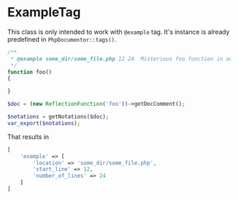 ExampleTag
===

This class is only intended to work with `@example` tag. It's instance is already predefined in `PhpDocumentor::tags()`.

```php
/**
 * @example some_dir/some_file.php 12 24  Misterious foo function in action
 */
function foo()
{

}
```

```php
$doc = (new ReflectionFunction('foo'))->getDocComment();

$notations = getNotations($doc);
var_export($notations);
```

That results in

```php
[
    'example' => [
        'location' => 'some_dir/some_file.php',
        'start_line' => 12,
        'number_of_lines' => 24
    ]
]
```
